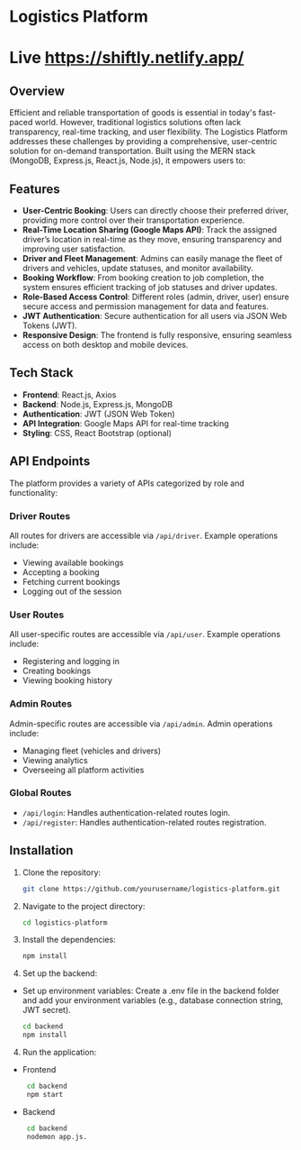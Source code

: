 # Logistics Platform

# Live https://shiftly.netlify.app/

## Overview

Efficient and reliable transportation of goods is essential in today's fast-paced world. However, traditional logistics solutions often lack transparency, real-time tracking, and user flexibility. The Logistics Platform addresses these challenges by providing a comprehensive, user-centric solution for on-demand transportation. Built using the MERN stack (MongoDB, Express.js, React.js, Node.js), it empowers users to:

## Features

- **User-Centric Booking**: Users can directly choose their preferred driver, providing more control over their transportation experience.
- **Real-Time Location Sharing (Google Maps API)**: Track the assigned driver’s location in real-time as they move, ensuring transparency and improving user satisfaction.
- **Driver and Fleet Management**: Admins can easily manage the fleet of drivers and vehicles, update statuses, and monitor availability.
- **Booking Workflow**: From booking creation to job completion, the system ensures efficient tracking of job statuses and driver updates.
- **Role-Based Access Control**: Different roles (admin, driver, user) ensure secure access and permission management for data and features.
- **JWT Authentication**: Secure authentication for all users via JSON Web Tokens (JWT).
- **Responsive Design**: The frontend is fully responsive, ensuring seamless access on both desktop and mobile devices.

## Tech Stack

- **Frontend**: React.js, Axios
- **Backend**: Node.js, Express.js, MongoDB
- **Authentication**: JWT (JSON Web Token)
- **API Integration**: Google Maps API for real-time tracking
- **Styling**: CSS, React Bootstrap (optional)

## API Endpoints

The platform provides a variety of APIs categorized by role and functionality:

### **Driver Routes**
All routes for drivers are accessible via `/api/driver`. Example operations include:
- Viewing available bookings
- Accepting a booking
- Fetching current bookings
- Logging out of the session

### **User Routes**
All user-specific routes are accessible via `/api/user`. Example operations include:
- Registering and logging in
- Creating bookings
- Viewing booking history

### **Admin Routes**
Admin-specific routes are accessible via `/api/admin`. Admin operations include:
- Managing fleet (vehicles and drivers)
- Viewing analytics
- Overseeing all platform activities

### **Global Routes**
- `/api/login`: Handles authentication-related routes login.
- `/api/register`: Handles authentication-related routes registration.
  

## Installation

1. Clone the repository:

   ```bash
   git clone https://github.com/yourusername/logistics-platform.git

2. Navigate to the project directory:
   
   ```bash
   cd logistics-platform

3. Install the dependencies:
   
   ```bash
   npm install   
   
4. Set up the backend:
- Set up environment variables: Create a .env file in the backend folder and add your environment variables (e.g., database connection string, JWT secret).
   ```bash
   cd backend
   npm install
   
4. Run the application:
  - Frontend
    ```bash
     cd backend
     npm start
  - Backend
    ```bash
     cd backend
     nodemon app.js.



